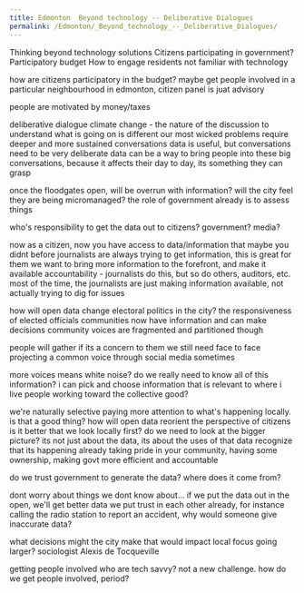 ```yaml
---
title: Edmonton  Beyond technology -- Deliberative Dialogues
permalink: /Edmonton/_Beyond_technology_--_Deliberative_Dialogues/
---
```


Thinking beyond technology solutions Citizens participating in government? Participatory budget How to engage residents not familiar with technology

how are citizens participatory in the budget? maybe get people involved in a particular neighbourhood in edmonton, citizen panel is juat advisory

people are motivated by money/taxes

deliberative dialogue climate change - the nature of the discussion to understand what is going on is different our most wicked problems require deeper and more sustained conversations data is useful, but conversations need to be very deliberate data can be a way to bring people into these big conversations, because it affects their day to day, its something they can grasp

once the floodgates open, will be overrun with information? will the city feel they are being micromanaged? the role of government already is to assess things

who's responsibility to get the data out to citizens? government? media?

now as a citizen, now you have access to data/information that maybe you didnt before journalists are always trying to get information, this is great for them we want to bring more information to the forefront, and make it available accountability - journalists do this, but so do others, auditors, etc. most of the time, the journalists are just making information available, not actually trying to dig for issues

how will open data change electoral politics in the city? the responsiveness of elected officials communities now have information and can make decisions community voices are fragmented and partitioned though

people will gather if its a concern to them we still need face to face projecting a common voice through social media sometimes

more voices means white noise? do we really need to know all of this information? i can pick and choose information that is relevant to where i live people working toward the collective good?

we're naturally selective paying more attention to what's happening locally. is that a good thing? how will open data reorient the perspective of citizens is it better that we look locally first? do we need to look at the bigger picture? its not just about the data, its about the uses of that data recognize that its happening already taking pride in your community, having some ownership, making govt more efficient and accountable

do we trust government to generate the data? where does it come from?

dont worry about things we dont know about... if we put the data out in the open, we'll get better data we put trust in each other already, for instance calling the radio station to report an accident, why would someone give inaccurate data?

what decisions might the city make that would impact local focus going larger? sociologist Alexis de Tocqueville

getting people involved who are tech savvy? not a new challenge. how do we get people involved, period?
